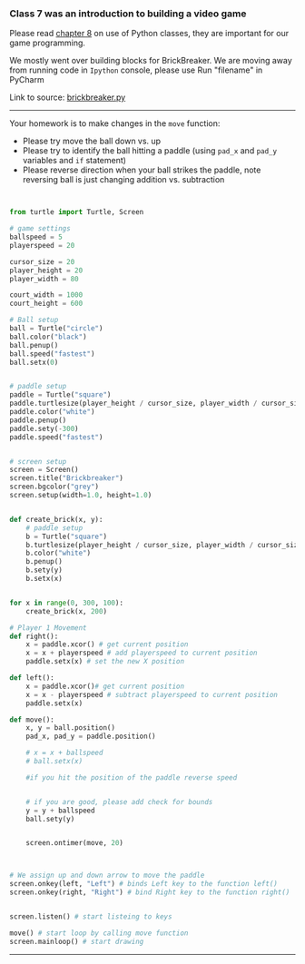 
### Class 7 was an introduction to building a video game

Please read [chapter 8](PFK_Classes.pdf) on use of Python classes, they are important for our game programming.


We mostly went over building blocks for BrickBreaker. 
We are moving away from running code in ```Ipython``` console, please use Run "filename" in PyCharm

Link to source: [brickbreaker.py](brickbreaker.py)

--- 

Your homework is to make changes in the ```move``` function:

- Please try move the ball down vs. up
- Please try to identify the ball hitting a paddle (using ```pad_x``` and ```pad_y``` variables and ```if``` statement)
- Please reverse direction when your ball strikes the paddle, note reversing ball is just changing addition vs. subtraction

```python


from turtle import Turtle, Screen

# game settings
ballspeed = 5
playerspeed = 20

cursor_size = 20
player_height = 20
player_width = 80

court_width = 1000
court_height = 600

# Ball setup
ball = Turtle("circle")
ball.color("black")
ball.penup()
ball.speed("fastest")
ball.setx(0)


# paddle setup
paddle = Turtle("square")
paddle.turtlesize(player_height / cursor_size, player_width / cursor_size)
paddle.color("white")
paddle.penup()
paddle.sety(-300)
paddle.speed("fastest")


# screen setup
screen = Screen()
screen.title("Brickbreaker")
screen.bgcolor("grey")
screen.setup(width=1.0, height=1.0)


def create_brick(x, y):
    # paddle setup
    b = Turtle("square")
    b.turtlesize(player_height / cursor_size, player_width / cursor_size)
    b.color("white")
    b.penup()
    b.sety(y)
    b.setx(x)


for x in range(0, 300, 100):
    create_brick(x, 200)

# Player 1 Movement
def right():
    x = paddle.xcor() # get current position
    x = x + playerspeed # add playerspeed to current position
    paddle.setx(x) # set the new X position

def left():
    x = paddle.xcor()# get current position
    x = x - playerspeed # subtract playerspeed to current position
    paddle.setx(x)

def move():
    x, y = ball.position()
    pad_x, pad_y = paddle.position()

    # x = x + ballspeed
    # ball.setx(x)

    #if you hit the position of the paddle reverse speed


    # if you are good, please add check for bounds
    y = y + ballspeed
    ball.sety(y)


    screen.ontimer(move, 20)



# We assign up and down arrow to move the paddle
screen.onkey(left, "Left") # binds Left key to the function left()
screen.onkey(right, "Right") # bind Right key to the function right()


screen.listen() # start listeing to keys

move() # start loop by calling move function
screen.mainloop() # start drawing
```

---


